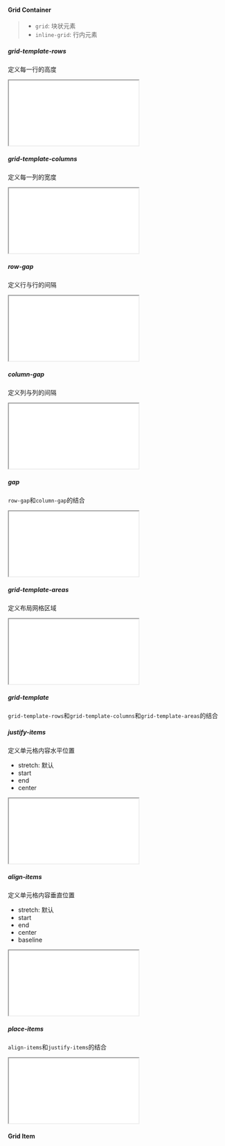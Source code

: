 #### Grid Container

> - `grid`: 块状元素
> - `inline-grid`: 行内元素

##### grid-template-rows

定义每一行的高度

<iframe src="css/grid/grid-template-rows.html"></iframe>

##### grid-template-columns

定义每一列的宽度

<iframe src="css/grid/grid-template-columns.html"></iframe>

##### row-gap

定义行与行的间隔

<iframe src="css/grid/row-gap.html"></iframe>

##### column-gap

定义列与列的间隔

<iframe src="css/grid/column-gap.html"></iframe>

##### gap

`row-gap`和`column-gap`的结合

<iframe src="css/grid/gap.html"></iframe>

##### grid-template-areas

定义布局网格区域

<iframe src="css/grid/grid-template-areas.html"></iframe>

##### grid-template

`grid-template-rows`和`grid-template-columns`和`grid-template-areas`的结合

##### justify-items

定义单元格内容水平位置

- stretch: 默认
- start
- end
- center

<iframe src="css/grid/justify-items.html"></iframe>

##### align-items

定义单元格内容垂直位置

- stretch: 默认
- start
- end
- center
- baseline

<iframe src="css/grid/align-items.html"></iframe>

##### place-items

`align-items`和`justify-items`的结合

<iframe src="css/grid/place-items.html"></iframe>

#### Grid Item